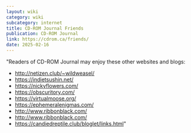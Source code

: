 ```yaml
---
layout: wiki
category: wiki
subcategory: internet
title: CD-ROM Journal Friends
publication: CD-ROM Journal
link: https://cdrom.ca/friends/
date: 2025-02-16
---
```


"Readers of CD-ROM Journal may enjoy these other websites and blogs:

* <http://netizen.club/~wildweasel/>
* <https://indietsushin.net/>
* <https://nickyflowers.com/>
* <https://obscuritory.com/>
* <https://virtualmoose.org/>
* <https://ephemeralenigmas.com/>
* <http://www.ribbonblack.com/>
* <http://www.ribbonblack.com/>
* <https://candiedreptile.club/bloglet/links.html>"
